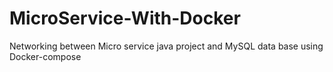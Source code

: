 # MicroService-With-Docker
Networking between Micro service java project and MySQL data base using Docker-compose
